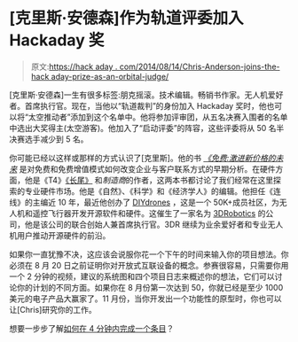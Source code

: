 # [克里斯·安德森]作为轨道评委加入 Hackaday 奖

> 原文:[https://hack aday . com/2014/08/14/Chris-Anderson-joins-the-hack aday-prize-as-an-orbital-judge/](https://hackaday.com/2014/08/14/chris-anderson-joins-the-hackaday-prize-as-an-orbital-judge/)

[克里斯·安德森]一生有很多标签:朋克摇滚。技术编辑。畅销书作家。无人机爱好者。首席执行官。现在，当他以“轨道裁判”的身份加入 Hackaday 奖时，他也可以将“太空推动者”添加到这个名单中。他将参加评审团，从五名决赛入围者的名单中选出大奖得主(太空游客)。他加入了“启动评委”的阵容，这些评委将从 50 名半决赛选手减少到 5 名。

你可能已经以这样或那样的方式认识了[克里斯]。他的书 [*《免费:激进新价格的未来*](http://en.wikipedia.org/wiki/Free:_The_Future_of_a_Radical_Price) 是对免费和免费增值模式如何改变企业与客户联系方式的早期分析。在硬件方面，他是《T4》[《长尾》](http://en.wikipedia.org/wiki/The_Long_Tail:_Why_the_Future_of_Business_Is_Selling_Less_of_More) 和*制造商*的作者，这两本书都讨论了我们经常在这里探索的专业硬件市场。他是《自然》、《科学》和《经济学人》的编辑。他担任《连线》的主编近 10 年，最近他创办了 [DIYdrones](http://diydrones.com/) ，这是一个 50K+成员社区，为无人机和遥控飞行器开发开源软件和硬件。这催生了一家名为 [3DRobotics](http://3drobotics.com/) 的公司，他是该公司的联合创始人兼首席执行官。3DR 继续为业余爱好者和专业无人机用户推动开源硬件的前沿。

如果你一直犹豫不决，这应该会说服你花一个下午的时间来输入你的项目想法。你必须在 8 月 20 日之前证明你对开放式互联设备的概念。参赛很容易，只需要你用一个 2 分钟的视频，建议的系统图和四个项目日志来概述你的想法，它们可以讨论你的计划的不同方面。如果你在 8 月份第一次达到 50，你就已经是至少 1000 美元的电子产品大赢家了。11 月份，当你开发出一个功能性的原型时，你也可以让[Chris]研究你的工作。

想要一步步了解[如何在 4 分钟内完成一个条目](http://hackaday.com/2014/07/26/4-minutes-to-entry/)？